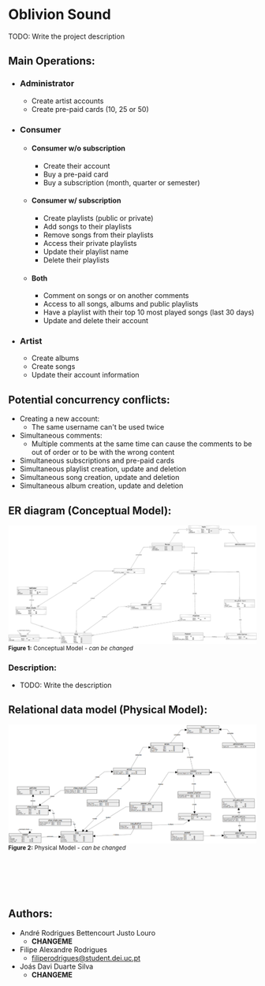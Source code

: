 # Oblivion Sound
TODO: Write the project description

## Main Operations:
<ul>
  <li>
    <h3><b>Administrator</b></h3>
    <ul>
      <li>Create artist accounts</li>
      <li>Create pre-paid cards (10, 25 or 50)</li>
    </ul>
  </li>
  <li>
    <h3><b>Consumer</b></h3>
    <ul>
      <li><h4><b>Consumer w/o subscription</b></h4>
        <ul>
          <li>Create their account</li>
          <li>Buy a pre-paid card</li>
          <li>Buy a subscription (month, quarter or semester)</li>
        </ul>
      </li>
      <li><h4><b>Consumer w/ subscription</b></h4>
        <ul>
          <li>Create playlists (public or private)</li>
          <li>Add songs to their playlists</li>
          <li>Remove songs from their playlists</li>
          <li>Access their private playlists</li>
          <li>Update their playlist name</li>
          <li>Delete their playlists</li>
        </ul>
      </li>
      <li><h4><b>Both</b></h4>
        <ul>
          <li>Comment on songs or on another comments</li>
          <li>Access to all songs, albums and public playlists</li>
          <li>Have a playlist with their top 10 most played songs (last 30 days)</li>
          <li>Update and delete their account</li>
        </ul>
      </li>
    </ul>
  </li>
  <li><h3><b>Artist</b></h3>
    <ul>
      <li>Create albums</li>
      <li>Create songs</li>
      <li>Update their account information</li>
    </ul>
  </li>
</ul>

## Potential concurrency conflicts:
- Creating a new account:
  - The same username can't be used twice
- Simultaneous comments:
  - Multiple comments at the same time can cause the comments to be out of order or to be with the wrong content
- Simultaneous subscriptions and pre-paid cards
- Simultaneous playlist creation, update and deletion
- Simultaneous song creation, update and deletion
- Simultaneous album creation, update and deletion

## ER diagram (Conceptual Model):
<div>
  <img src="./images/ERConceptual.jpg" style="margin-bottom: -8px;">
  <sub><b>Figure 1:</b> Conceptual Model - <i>can be changed</i></sub>
</div>

### Description:
- TODO: Write the description

## Relational data model (Physical Model):
<div>
  <img src="./images/ERPhysical.png" style="margin-bottom: -8px;">
  <sub><b>Figure 2:</b> Physical Model - <i>can be changed</i></sub>
</div>

<br>
<br>
<br>
<br>
<br>

## Authors:
- André Rodrigues Bettencourt Justo Louro
  - **CHANGEME**
- Filipe Alexandre Rodrigues
  - filiperodrigues@student.dei.uc.pt
- Joás Davi Duarte Silva
  - **CHANGEME**